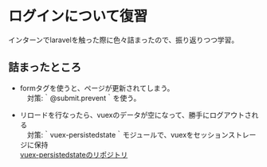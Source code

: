 # ログインについて復習

インターンでlaravelを触った際に色々詰まったので、振り返りつつ学習。

## 詰まったところ

- formタグを使うと、ページが更新されてしまう。<br>
　対策:｀@submit.prevent｀を使う。

- リロードを行なったら、vuexのデータが空になって、勝手にログアウトされる<br>
　対策:｀vuex-persistedstate｀モジュールで、vuexをセッションストレージに保持<br>
  [vuex-persistedstateのリポジトリ](https://github.com/robinvdvleuten/vuex-persistedstate)